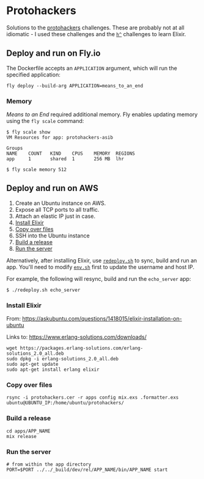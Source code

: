 # Protohackers

Solutions to the [protohackers](protohackers.com) challenges.
These are probably not at all idiomatic - I used these challenges
and the [`h^`](hackattic.com) challenges to learn Elixir.

## Deploy and run on Fly.io

The Dockerfile accepts an `APPLICATION` argument, which will run
the specified application:

```
fly deploy --build-arg APPLICATION=means_to_an_end
```

### Memory

_Means to an End_ required additional memory. Fly enables updating
memory using the `fly scale` command:

```
$ fly scale show      
VM Resources for app: protohackers-asib

Groups
NAME    COUNT   KIND    CPUS    MEMORY  REGIONS 
app     1       shared  1       256 MB  lhr    

$ fly scale memory 512
```

## Deploy and run on AWS

1. Create an Ubuntu instance on AWS.
1. Expose all TCP ports to all traffic.
1. Attach an elastic IP just in case.
1. [Install Elixir](#install-elixir)
1. [Copy over files](#copy-over-files)
1. SSH into the Ubuntu instance
1. [Build a release](#build-a-release)
1. [Run the server](#run-the-server)

Alternatively, after installing Elixir, use
[`redeploy.sh`](./redeploy.sh) to sync, build and run an app.
You'll need to modify [`env.sh`](./env.sh) first to update the
username and host IP.

For example, the following will resync, build and run the `echo_server`
app:

```
$ ./redeploy.sh echo_server
```

### Install Elixir

From: https://askubuntu.com/questions/1418015/elixir-installation-on-ubuntu

Links to: https://www.erlang-solutions.com/downloads/

```
wget https://packages.erlang-solutions.com/erlang-solutions_2.0_all.deb
sudo dpkg -i erlang-solutions_2.0_all.deb
sudo apt-get update
sudo apt-get install erlang elixir
```

### Copy over files

```
rsync -i protohackers.cer -r apps config mix.exs .formatter.exs ubuntu@UBUNTU_IP:/home/ubuntu/protohackers/
```

### Build a release

```
cd apps/APP_NAME
mix release
```

### Run the server

```
# from within the app directory
PORT=$PORT ../../_build/dev/rel/APP_NAME/bin/APP_NAME start
```